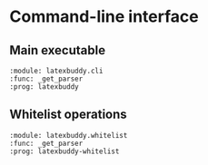 # Command-line interface

## Main executable

```{argparse}
:module: latexbuddy.cli
:func: _get_parser
:prog: latexbuddy
```

## Whitelist operations

```{argparse}
:module: latexbuddy.whitelist
:func: _get_parser
:prog: latexbuddy-whitelist
```
